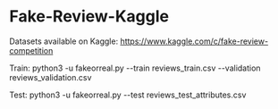 # Fake-Review-Kaggle
Datasets available on Kaggle:
https://www.kaggle.com/c/fake-review-competition

Train:  python3 -u fakeorreal.py --train reviews_train.csv --validation reviews_validation.csv

Test:   python3 -u fakeorreal.py --test reviews_test_attributes.csv
